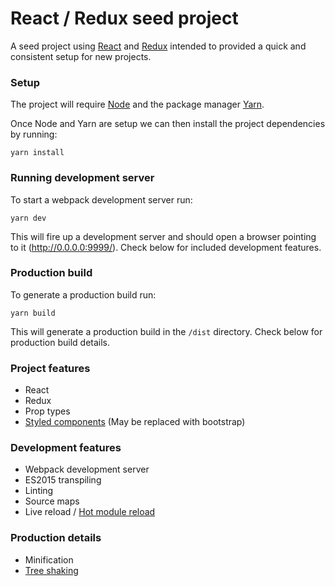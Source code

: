 # React / Redux seed project

A seed project using [React](https://reactjs.org/) and [Redux](http://redux.js.org/) intended to provided a quick and consistent setup for new projects.

### Setup

The project will require [Node](https://nodejs.org/en/) and the package manager [Yarn](https://yarnpkg.com/lang/en/docs/install/).

Once Node and Yarn are setup we can then install the project dependencies by running:

```
yarn install
```

### Running development server

To start a webpack development server run:

```
yarn dev
```

This will fire up a development server and should open a browser pointing to it (http://0.0.0.0:9999/).
Check below for included development features.

### Production build

To generate a production build run:

```
yarn build
```

This will generate a production build in the `/dist` directory.
Check below for production build details.


### Project features
* React
* Redux
* Prop types
* [Styled components](https://www.styled-components.com/) (May be replaced with bootstrap)

### Development features
* Webpack development server
* ES2015 transpiling
* Linting
* Source maps
* Live reload / [Hot module reload](https://webpack.js.org/concepts/hot-module-replacement/)

### Production details
* Minification
* [Tree shaking](https://webpack.js.org/guides/tree-shaking/)
